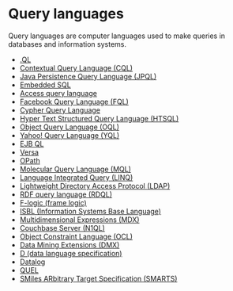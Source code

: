 # Query languages

Query languages are computer languages used to make queries in databases and information systems.

- <a href="https://en.wikipedia.org/wiki/.QL" target="_blank" >.QL</a>
- <a href="https://en.wikipedia.org/wiki/Contextual_Query_Language" target="_blank" >Contextual Query Language (CQL)</a>
- <a href="https://en.wikipedia.org/wiki/Java_Persistence_Query_Language" target="_blank" >Java Persistence Query Language (JPQL)</a>
- <a href="https://en.wikipedia.org/wiki/Embedded_SQL" target="_blank" >Embedded SQL</a>
- <a href="https://en.wikipedia.org/wiki/Access_query_language" target="_blank" >Access query language</a>
- <a href="https://en.wikipedia.org/wiki/Facebook_Query_Language" target="_blank" >Facebook Query Language (FQL)</a>
- <a href="https://en.wikipedia.org/wiki/Cypher_Query_Language" target="_blank" >Cypher Query Language</a>
- <a href="https://en.wikipedia.org/wiki/HTSQL" target="_blank" >Hyper Text Structured Query Language (HTSQL)</a>
- <a href="https://en.wikipedia.org/wiki/Object_Query_Language" target="_blank" >Object Query Language (OQL)</a>
- <a href="https://en.wikipedia.org/wiki/Yahoo!_Query_Language" target="_blank" >Yahoo! Query Language (YQL)</a>
- <a href="https://en.wikipedia.org/wiki/EJB_QL" target="_blank" >EJB QL</a>
- <a href="https://en.wikipedia.org/wiki/Versa_(query_language)" target="_blank" >Versa</a>
- <a href="https://en.wikipedia.org/wiki/WinFS#OPath" target="_blank" >OPath</a>
- <a href="https://en.wikipedia.org/wiki/Molecular_Query_Language" target="_blank" >Molecular Query Language (MQL)</a>
- <a href="https://en.wikipedia.org/wiki/Language_Integrated_Query" target="_blank" >Language Integrated Query (LINQ)</a>
- <a href="https://en.wikipedia.org/wiki/Lightweight_Directory_Access_Protocol" target="_blank" >Lightweight Directory Access Protocol (LDAP)</a>
- <a href="https://en.wikipedia.org/wiki/Lightweight_Directory_Access_Protocol" target="_blank" >RDF query language (RDQL)</a>
- <a href="https://en.wikipedia.org/wiki/F-logic" target="_blank" >F-logic (frame logic)</a>
- <a href="https://en.wikipedia.org/wiki/ISBL" target="_blank" >ISBL (Information Systems Base Language)</a>
- <a href="https://en.wikipedia.org/wiki/MultiDimensional_eXpressions" target="_blank" >Multidimensional Expressions (MDX)</a>
- <a href="https://en.wikipedia.org/wiki/Couchbase_Server" target="_blank" >Couchbase Server (N1QL)</a>
- <a href="https://en.wikipedia.org/wiki/Object_Constraint_Language" target="_blank" >Object Constraint Language (OCL)</a>
- <a href="https://en.wikipedia.org/wiki/Data_Mining_Extensions" target="_blank" >Data Mining Extensions (DMX)</a>
- <a href="https://en.wikipedia.org/wiki/D_(data_language_specification)" target="_blank" >D (data language specification)</a>
- <a href="https://en.wikipedia.org/wiki/Datalog" target="_blank" >Datalog</a>
- <a href="https://en.wikipedia.org/wiki/QUEL_query_languages" target="_blank" >QUEL</a>
- <a href="https://en.wikipedia.org/wiki/Smiles_arbitrary_target_specification" target="_blank" >SMiles ARbitrary Target Specification (SMARTS)</a>
